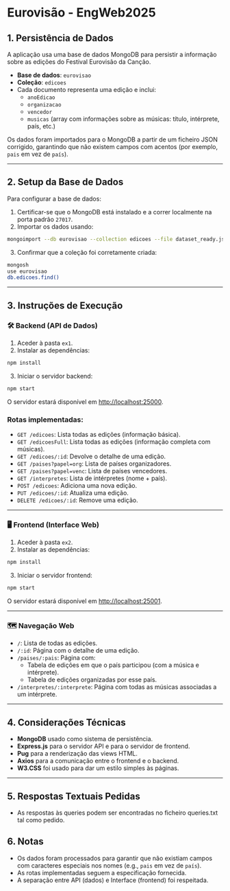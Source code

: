 
# Eurovisão - EngWeb2025

## 1. Persistência de Dados

A aplicação usa uma base de dados MongoDB para persistir a informação sobre as edições do Festival Eurovisão da Canção.

- **Base de dados**: `eurovisao`
- **Coleção**: `edicoes`
- Cada documento representa uma edição e inclui:
  - `anoEdicao`
  - `organizacao`
  - `vencedor`
  - `musicas` (array com informações sobre as músicas: título, intérprete, país, etc.)

Os dados foram importados para o MongoDB a partir de um ficheiro JSON corrigido, garantindo que não existem campos com acentos (por exemplo, `pais` em vez de `país`).

---

## 2. Setup da Base de Dados

Para configurar a base de dados:

1. Certificar-se que o MongoDB está instalado e a correr localmente na porta padrão `27017`.
2. Importar os dados usando:

```bash
mongoimport --db eurovisao --collection edicoes --file dataset_ready.json --jsonArray
```

3. Confirmar que a coleção foi corretamente criada:

```bash
mongosh
use eurovisao
db.edicoes.find()
```

---

## 3. Instruções de Execução

### 🛠️ Backend (API de Dados)

1. Aceder à pasta `ex1`.
2. Instalar as dependências:

```bash
npm install
```

3. Iniciar o servidor backend:

```bash
npm start
```

O servidor estará disponível em [http://localhost:25000](http://localhost:25000).

### Rotas implementadas:

- `GET /edicoes`: Lista todas as edições (informação básica).
- `GET /edicoesFull`: Lista todas as edições (informação completa com músicas).
- `GET /edicoes/:id`: Devolve o detalhe de uma edição.
- `GET /paises?papel=org`: Lista de países organizadores.
- `GET /paises?papel=venc`: Lista de países vencedores.
- `GET /interpretes`: Lista de intérpretes (nome + país).
- `POST /edicoes`: Adiciona uma nova edição.
- `PUT /edicoes/:id`: Atualiza uma edição.
- `DELETE /edicoes/:id`: Remove uma edição.

---

### 🖥️ Frontend (Interface Web)

1. Aceder à pasta `ex2`.
2. Instalar as dependências:

```bash
npm install
```

3. Iniciar o servidor frontend:

```bash
npm start
```

O servidor estará disponível em [http://localhost:25001](http://localhost:25001).

---

### 🗺️ Navegação Web

- `/`: Lista de todas as edições.
- `/:id`: Página com o detalhe de uma edição.
- `/paises/:pais`: Página com:
  - Tabela de edições em que o país participou (com a música e intérprete).
  - Tabela de edições organizadas por esse país.
- `/interpretes/:interprete`: Página com todas as músicas associadas a um intérprete.

---

## 4. Considerações Técnicas

- **MongoDB** usado como sistema de persistência.
- **Express.js** para o servidor API e para o servidor de frontend.
- **Pug** para a renderização das views HTML.
- **Axios** para a comunicação entre o frontend e o backend.
- **W3.CSS** foi usado para dar um estilo simples às páginas.

---

## 5. Respostas Textuais Pedidas

- As respostas às queries podem ser encontradas no ficheiro queries.txt tal como pedido.

## 6. Notas
- Os dados foram processados para garantir que não existiam campos com caracteres especiais nos nomes (e.g., `pais` em vez de `país`).
- As rotas implementadas seguem a especificação fornecida.
- A separação entre API (dados) e Interface (frontend) foi respeitada.


